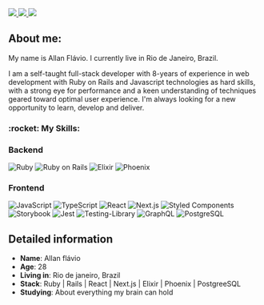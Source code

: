 <div>
    <a target='_blank' href="https://twitter.com/allanflavio">
        <img src="https://img.shields.io/badge/Twitter-1DA1F2?style=for-the-badge&logo=twitter&logoColor=white">
    </a>
    <a target='_blank' href="https://linkedin.com/in/allan-flávio-50044954">
        <img src="https://img.shields.io/badge/LinkedIn-0077B5?style=for-the-badge&logo=linkedin&logoColor=white">
    </a>
    <a target='_blank' href="https://dev.to/defyland">
        <img src="https://img.shields.io/badge/dev.to-0A0A0A?style=for-the-badge&logo=dev.to&logoColor=white">
    </a>
</div>

## About me:

My name is Allan Flávio. I currently live in Rio de Janeiro, Brazil.

I am a self-taught full-stack developer with 8-years of experience in web development with Ruby on Rails and Javascript technologies as hard skills, with a strong eye for performance and a keen understanding of techniques geared toward optimal user experience. I'm always looking for a new opportunity to learn, develop and deliver.

<h3> :rocket: My Skills: </h3>

  ### Backend
  ![Ruby](https://img.shields.io/badge/-ruby-333333?style=flat&logo=ruby)
  ![Ruby on Rails](https://img.shields.io/badge/-ruby%20on%20rails-333333?style=flat&logo=ruby-on-rails)
  ![Elixir](https://img.shields.io/badge/-elixir-333333?style=flat&logo=elixir)
  ![Phoenix](https://img.shields.io/badge/-phoenix-333333?style=flat&logo=elixir)
  
  ### Frontend
  ![JavaScript](https://img.shields.io/badge/-JavaScript-333333?style=flat&logo=javascript)
  ![TypeScript](https://img.shields.io/badge/-TypeScript-333333?style=flat&logo=typescript)
  ![React](https://img.shields.io/badge/-React-333333?style=flat&logo=react)
  ![Next.js](https://img.shields.io/badge/-Next.js-333333?style=flat&logo=next.js)
  ![Styled Components](https://img.shields.io/badge/-Styled%20Components-39404b?style=flat&logo=styledcomponents) 
  ![Storybook](https://img.shields.io/badge/-Storybook-39404b?style=flat&logo=storybook)
  ![Jest](https://img.shields.io/badge/-Jest-333333?style=flat&logo=jest)
  ![Testing-Library](https://img.shields.io/badge/-TestingLibrary-39404b?style=flat&logo=testinglibrary)
  ![GraphQL](https://img.shields.io/badge/-GraphQL-333333?style=flat&logo=graphql)
  ![PostgreSQL](https://img.shields.io/badge/-PostgreSQL-333333?style=flat&logo=postgresql)

## Detailed information

* **Name**: Allan flávio
* **Age**: 28
* **Living in**: Rio de janeiro, Brazil
* **Stack**: Ruby | Rails | React | Next.js | Elixir | Phoenix | PostgreeSQL
* **Studying**: About everything my brain can hold
